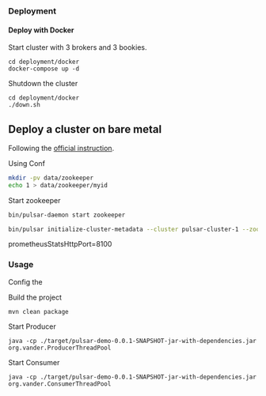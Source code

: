 ### Deployment

#### Deploy with Docker

Start cluster with 3 brokers and 3 bookies.

```shell script
cd deployment/docker
docker-compose up -d
```

Shutdown the cluster
```shell script
cd deployment/docker
./down.sh
```

## Deploy a cluster on bare metal

Following the [official instruction](https://pulsar.apache.org/docs/en/deploy-bare-metal/).

Using Conf

```bash
mkdir -pv data/zookeeper
echo 1 > data/zookeeper/myid
```

Start zookeeper

```bash
bin/pulsar-daemon start zookeeper
```

```bash
bin/pulsar initialize-cluster-metadata --cluster pulsar-cluster-1 --zookeeper 219.219.223.222:2181 --configuration-store 219.219.223.222:2181 --web-service-url http://219.219.223.222:8080,219.219.223.224:8080,219.219.223.226:8080 --web-service-url-tls https://219.219.223.222:8443,219.219.223.224:8443,219.219.223.226:8443 --broker-service-url pulsar://219.219.223.222:6650,219.219.223.224:6650,219.219.223.226:6650 --broker-service-url-tls pulsar+ssl://219.219.223.222:6651,219.219.223.6651
```
prometheusStatsHttpPort=8100

### Usage

Config the 

Build the project

```shell script
mvn clean package
```

Start Producer

```shell script
java -cp ./target/pulsar-demo-0.0.1-SNAPSHOT-jar-with-dependencies.jar org.vander.ProducerThreadPool
```

Start Consumer

```shell script
java -cp ./target/pulsar-demo-0.0.1-SNAPSHOT-jar-with-dependencies.jar org.vander.ConsumerThreadPool
```

